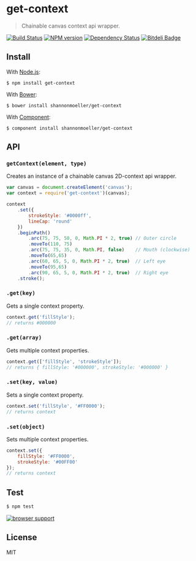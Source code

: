 # get-context

> Chainable canvas context api wrapper.

[![Build Status](https://travis-ci.org/shannonmoeller/get-context.png?branch=master)](https://travis-ci.org/shannonmoeller/get-context)
[![NPM version](https://badge.fury.io/js/get-context.png)](http://badge.fury.io/js/get-context)
[![Dependency Status](https://gemnasium.com/shannonmoeller/get-context.png)](https://gemnasium.com/shannonmoeller/get-context)
[![Bitdeli Badge](https://d2weczhvl823v0.cloudfront.net/shannonmoeller/get-context/trend.png)](https://bitdeli.com/free "Bitdeli Badge")

## Install

With [Node.js](http://nodejs.org):

    $ npm install get-context

With [Bower](http://bower.io):

    $ bower install shannonmoeller/get-context

With [Component](http://component.io):

    $ component install shannonmoeller/get-context

## API

### `getContext(element, type)`

Creates an instance of a chainable canvas 2D-context api wrapper.

```js
var canvas = document.createElement('canvas');
var context = require('get-context')(canvas);

context
    .set({
        strokeStyle: '#0000ff',
        lineCap: 'round'
    })
    .beginPath()
        .arc(75, 75, 50, 0, Math.PI * 2, true) // Outer circle
        .moveTo(110, 75)
        .arc(75, 75, 35, 0, Math.PI, false)    // Mouth (clockwise)
        .moveTo(65,65)
        .arc(60, 65, 5, 0, Math.PI * 2, true)  // Left eye
        .moveTo(95,65)
        .arc(90, 65, 5, 0, Math.PI * 2, true)  // Right eye
    .stroke();
```

### `.get(key)`

Gets a single context property.

```js
context.get('fillStyle');
// returns #000000
```

### `.get(array)`

Gets multiple context properties.

```js
context.get(['fillStyle', 'strokeStyle']);
// returns { fillStyle: '#000000', strokeStyle: '#000000' }
```

### `.set(key, value)`

Sets a single context property.

```js
context.set('fillStyle', '#FF0000');
// returns context
```

### `.set(object)`

Sets multiple context properties.

```js
context.set({
    fillStyle: '#FF0000',
    strokeStyle: '#00FF00'
});
// returns context
```
## Test

```sh
$ npm test
```

[![browser support](http://ci.testling.com/shannonmoeller/get-context.png)](http://ci.testling.com/shannonmoeller/get-context)

## License

  MIT
